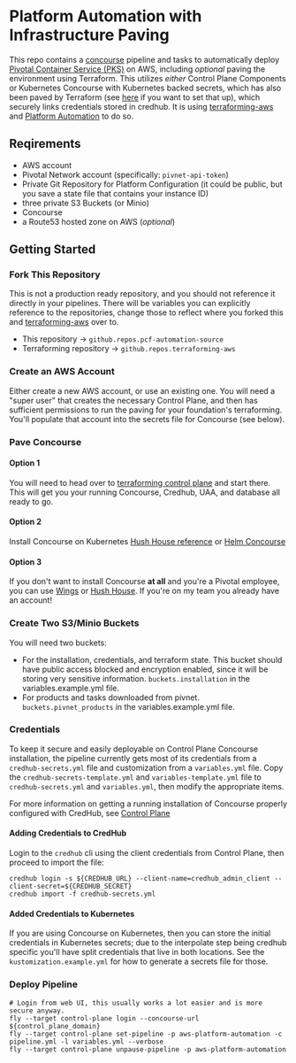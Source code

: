 # Platform Automation with Infrastructure Paving

This repo contains a [concourse](https://concourse-ci.org/) pipeline and tasks to automatically deploy [Pivotal Container Service (PKS)](https://pivotal.io/platform/pivotal-container-service) on AWS, including _optional_ paving the environment using Terraform.
This utilizes *either* Control Plane Components or Kubernetes Concourse with Kubernetes backed secrets, which has also been paved by Terraform (see [here](http://docs.pivotal.io/control-plane) if you want to set that up), which securely links credentials stored in credhub.
It is using  [terraforming-aws](https://github.com/pivotal-cf/terraforming-aws) and [Platform Automation](http://docs.pivotal.io/platform-automation) to do so.

## Reqirements

* AWS account
* Pivotal Network account (specifically: `pivnet-api-token`)
* Private Git Repository for Platform Configuration (it could be public, but you save a state file that contains your instance ID)
* three private S3 Buckets (or Minio)
* Concourse
* a Route53 hosted zone on AWS (_optional_)

## Getting Started

### Fork This Repository
This is not a production ready repository, and you should not reference it directly in your pipelines.  There will be variables you can explicitly reference to the repositories, change those to reflect where you forked this and [terraforming-aws](https://github.com/pivotal-cf/terraforming-aws) over to.
 * This repository -> `github.repos.pcf-automation-source`
 * Terraforming repository -> `github.repos.terraforming-aws`

### Create an AWS Account

Either create a new AWS account, or use an existing one.  You will need a "super user" that creates the necessary Control Plane, and then has sufficient permissions to run the paving for your foundation's terraforming.  You'll populate that account into the secrets file for Concourse (see below).

### Pave Concourse

#### Option 1
You will need to head over to [terraforming control plane](http://docs.pivotal.io/control-plane) and start there.  This will get you your running Concourse, Credhub, UAA, and database all ready to go.

#### Option 2
Install Concourse on Kubernetes [Hush House reference](https://github.com/concourse/hush-house) or [Helm Concourse](https://github.com/helm/charts/tree/master/stable/concourse)

#### Option 3
If you don't want to install Concourse **at all** and you're a Pivotal employee, you can use [Wings](https://wings.pivotal.io/) or [Hush House](https://hush-house.pivotal.io/).  If you're on my team you already have an account!

### Create Two S3/Minio Buckets

You will need two buckets:
 * For the installation, credentials, and terraform state.  This bucket should have public access blocked and encryption enabled, since it will be storing very sensitive information. `buckets.installation` in the variables.example.yml file.
 * For products and tasks downloaded from pivnet. `buckets.pivnet_products` in the variables.example.yml file.

### Credentials

To keep it secure and easily deployable on Control Plane Concourse installation, the pipeline currently gets most of its credentials from a `credhub-secrets.yml` file and customization from a `variables.yml` file.
Copy the `credhub-secrets-template.yml` and `variables-template.yml` file to `credhub-secrets.yml` and `variables.yml`, then modify the appropriate items.

For more information on getting a running installation of Concourse properly configured with CredHub, see [Control Plane](http://docs.pivotal.io/control-plane)

#### Adding Credentials to CredHub

Login to the `credhub` cli using the client credentials from Control Plane, then proceed to import the file:

```
credhub login -s ${CREDHUB_URL} --client-name=credhub_admin_client --client-secret=${CREDHUB_SECRET}
credhub import -f credhub-secrets.yml
```

#### Added Credentials to Kubernetes

If you are using Concourse on Kubernetes, then you can store the initial credentials in Kubernetes secrets; due to the interpolate step being credhub specific you'll have split credentials that live in both locations.  See the `kustomization.example.yml` for how to generate a secrets file for those.

### Deploy Pipeline

```
# Login from web UI, this usually works a lot easier and is more secure anyway.
fly --target control-plane login --concourse-url ${control_plane_domain}
fly --target control-plane set-pipeline -p aws-platform-automation -c pipeline.yml -l variables.yml --verbose
fly --target control-plane unpause-pipeline -p aws-platform-automation
```